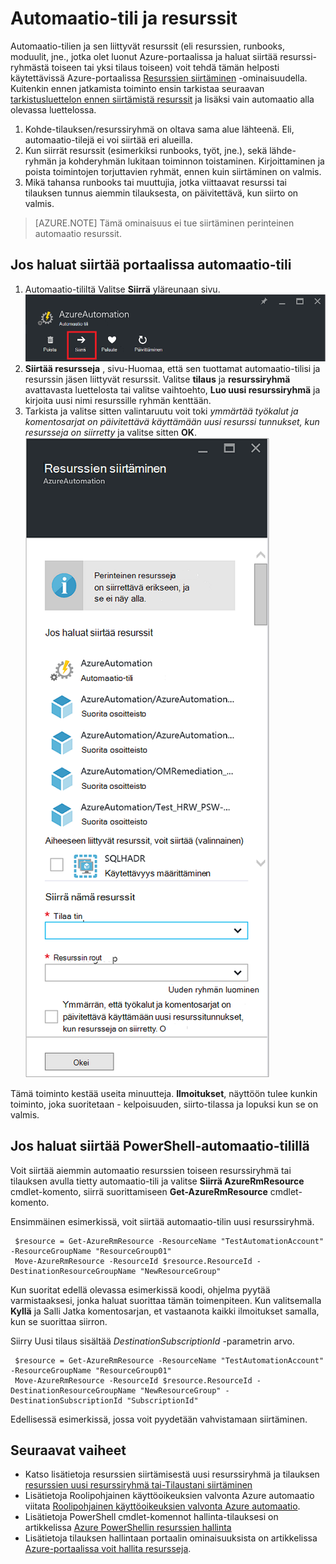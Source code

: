 <properties
   pageTitle="Automaatio-tili ja resurssien | Microsoft Azure"
   description="Tässä artikkelissa käsitellään Siirry Azure automaatio ja niihin liittyvät resurssit automaatio tili yksi tilaus toiseen."
   services="automation"
   documentationCenter=""
   authors="MGoedtel"
   manager="jwhit"
   editor="tysonn" />
<tags
   ms.service="automation"
   ms.devlang="na"
   ms.topic="article"
   ms.tgt_pltfrm="na"
   ms.workload="infrastructure-services"
   ms.date="07/07/2016"
   ms.author="magoedte" />

# <a name="migrate-automation-account-and-resources"></a>Automaatio-tili ja resurssit

Automaatio-tilien ja sen liittyvät resurssit (eli resurssien, runbooks, moduulit, jne., jotka olet luonut Azure-portaalissa ja haluat siirtää resurssi-ryhmästä toiseen tai yksi tilaus toiseen) voit tehdä tämän helposti käytettävissä Azure-portaalissa [Resurssien siirtäminen](../resource-group-move-resources.md) -ominaisuudella. Kuitenkin ennen jatkamista toiminto ensin tarkistaa seuraavan [tarkistusluettelon ennen siirtämistä resurssit](../resource-group-move-resources.md#Checklist-before-moving-resources) ja lisäksi vain automaatio alla olevassa luettelossa.   

1.  Kohde-tilauksen/resurssiryhmä on oltava sama alue lähteenä.  Eli, automaatio-tilejä ei voi siirtää eri alueilla.
2.  Kun siirrät resurssit (esimerkiksi runbooks, työt, jne.), sekä lähde-ryhmän ja kohderyhmän lukitaan toiminnon toistaminen. Kirjoittaminen ja poista toimintojen torjuttavien ryhmät, ennen kuin siirtäminen on valmis.  
3.  Mikä tahansa runbooks tai muuttujia, jotka viittaavat resurssi tai tilauksen tunnus aiemmin tilauksesta, on päivitettävä, kun siirto on valmis.   


>[AZURE.NOTE] Tämä ominaisuus ei tue siirtäminen perinteinen automaatio resurssit.

## <a name="to-move-the-automation-account-using-the-portal"></a>Jos haluat siirtää portaalissa automaatio-tili

1. Automaatio-tililtä Valitse **Siirrä** yläreunaan sivu.<br> ![Siirrä-vaihtoehto](media/automation-migrate-account-subscription/automation-menu-move.png)<br> 
2. **Siirtää resursseja** , sivu-Huomaa, että sen tuottamat automaatio-tilisi ja resurssin jäsen liittyvät resurssit.  Valitse **tilaus** ja **resurssiryhmä** avattavasta luettelosta tai valitse vaihtoehto, **Luo uusi resurssiryhmä** ja kirjoita uusi nimi resurssille ryhmän kenttään.  
3. Tarkista ja valitse sitten valintaruutu voit toki *ymmärtää työkalut ja komentosarjat on päivitettävä käyttämään uusi resurssi tunnukset, kun resursseja on siirretty* ja valitse sitten **OK**.<br> ![Siirrä resurssit-sivu](media/automation-migrate-account-subscription/automation-move-resources-blade.png)<br>   

Tämä toiminto kestää useita minuutteja.  **Ilmoitukset**, näyttöön tulee kunkin toiminto, joka suoritetaan - kelpoisuuden, siirto-tilassa ja lopuksi kun se on valmis.     

## <a name="to-move-the-automation-account-using-powershell"></a>Jos haluat siirtää PowerShell-automaatio-tilillä

Voit siirtää aiemmin automaatio resurssien toiseen resurssiryhmä tai tilauksen avulla tietty automaatio-tili ja valitse **Siirrä AzureRmResource** cmdlet-komento, siirrä suorittamiseen **Get-AzureRmResource** cmdlet-komento.

Ensimmäinen esimerkissä, voit siirtää automaatio-tilin uusi resurssiryhmä.

   ```
    $resource = Get-AzureRmResource -ResourceName "TestAutomationAccount" -ResourceGroupName "ResourceGroup01"
    Move-AzureRmResource -ResourceId $resource.ResourceId -DestinationResourceGroupName "NewResourceGroup"
   ``` 

Kun suoritat edellä olevassa esimerkissä koodi, ohjelma pyytää varmistaaksesi, jonka haluat suorittaa tämän toimenpiteen.  Kun valitsemalla **Kyllä** ja Salli Jatka komentosarjan, et vastaanota kaikki ilmoitukset samalla, kun se suorittaa siirron.  

Siirry Uusi tilaus sisältää *DestinationSubscriptionId* -parametrin arvo.

   ```
    $resource = Get-AzureRmResource -ResourceName "TestAutomationAccount" -ResourceGroupName "ResourceGroup01"
    Move-AzureRmResource -ResourceId $resource.ResourceId -DestinationResourceGroupName "NewResourceGroup" -DestinationSubscriptionId "SubscriptionId"
   ``` 

Edellisessä esimerkissä, jossa voit pyydetään vahvistamaan siirtäminen.  

## <a name="next-steps"></a>Seuraavat vaiheet

- Katso lisätietoja resurssien siirtämisestä uusi resurssiryhmä ja tilauksen [resurssien uusi resurssiryhmä tai-Tilaustani siirtäminen](../resource-group-move-resources.md)
- Lisätietoja Roolipohjainen käyttöoikeuksien valvonta Azure automaatio viitata [Roolipohjainen käyttöoikeuksien valvonta Azure automaatio](../automation/automation-role-based-access-control.md).
- Lisätietoja PowerShell cmdlet-komennot hallinta-tilauksesi on artikkelissa [Azure PowerShellin resurssien hallinta](../powershell-azure-resource-manager.md)
- Lisätietoja tilauksen hallintaan portaalin ominaisuuksista on artikkelissa [Azure-portaalissa voit hallita resursseja](../azure-portal/resource-group-portal.md). 

